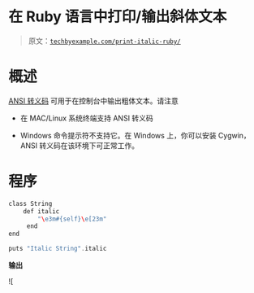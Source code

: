 # 在 Ruby 语言中打印/输出斜体文本

> 原文：[`techbyexample.com/print-italic-ruby/`](https://techbyexample.com/print-italic-ruby/)

# **概述**

[ANSI 转义码](http://en.wikipedia.org/wiki/ANSI_escape_code) 可用于在控制台中输出粗体文本。请注意

+   在 MAC/Linux 系统终端支持 ANSI 转义码

+   Windows 命令提示符不支持它。在 Windows 上，你可以安装 Cygwin，ANSI 转义码在该环境下可正常工作。

# **程序**

```go
class String
    def italic
        "\e3m#{self}\e[23m"
     end
end

puts "Italic String".italic
```

**输出**

![

